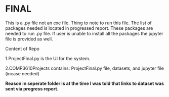 # FINAL
This is a .py file not an exe file.
Thing to note to run this file.
The list of packages needed is located in progressed report. These packages are needed to run .py file. If user is unable to install all the packages the jupyter file is provided as well. 


Content of Repo

1.ProjectFinal.py is the UI for the system. 


2.COMP3610Projects contains: ProjectFinal.py file, datasets, and jupyter file (incase needed) 





**Reason in seperate folder is at the time I was told that links to dataset was sent via progress report.**
